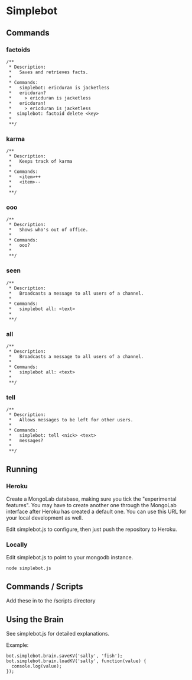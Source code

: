 # Simplebot

## Commands
### factoids
```
/** 
 * Description:
 *   Saves and retrieves facts.
 *
 * Commands:
 *   simplebot: ericduran is jacketless
 *   ericduran?
 *     > ericduran is jacketless
 *   ericduran!
 *     > ericduran is jacketless
 *  simplebot: factoid delete <key>
 *
 **/ 
```
### karma
```
/** 
 * Description:
 *   Keeps track of karma
 *
 * Commands:
 *   <item>++
 *   <item>--
 *
 **/ 
```
### ooo
```
/** 
 * Description:
 *   Shows who's out of office.
 *
 * Commands:
 *   ooo?
 *
 **/ 
 ```
### seen
```
/** 
 * Description:
 *   Broadcasts a message to all users of a channel.
 *
 * Commands:
 *   simplebot all: <text>
 *
 **/ 
```
### all
```
/** 
 * Description:
 *   Broadcasts a message to all users of a channel.
 *
 * Commands:
 *   simplebot all: <text>
 *
 **/ 
```
### tell
```
/** 
 * Description:
 *   Allows messages to be left for other users.
 *
 * Commands:
 *   simplebot: tell <nick> <text>
 *   messages?
 *
 **/ 
```

## Running
### Heroku
Create a MongoLab database, making sure you tick the "experimental features". You may have to create another one through the MongoLab interface after Heroku has created a default one. You can use this URL for your local development as well.

Edit simplebot.js to configure, then just push the repository to Heroku.

### Locally
Edit simplebot.js to point to your mongodb instance.

```
node simplebot.js
```

## Commands / Scripts
Add these in to the /scripts directory

## Using the Brain
See simplebot.js for detailed explanations.


Example:

```
bot.simplebot.brain.saveKV('sally', 'fish');
bot.simplebot.brain.loadKV('sally', function(value) {
  console.log(value);
});
```